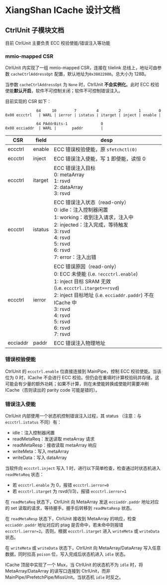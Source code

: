 # XiangShan ICache 设计文档

## CtrlUnit 子模块文档

目前 CtrlUnit 主要负责 ECC 校验使能/错误注入等功能

### mmio-mapped CSR

CtrlUnit 内实现了一组 mmio-mapped CSR，连接在 tilelink 总线上，地址可由参数 `cacheCtrlAddressOpt` 配置，默认地址为`0x38022080`。总大小为 128B。

当参数 `cacheCtrlAddressOpt` 为 `None` 时，CtrlUnit **不会实例化**。此时 ECC 校验使能**默认开启**，软件不可控制关闭；软件不可控制错误注入。

目前实现的 CSR 如下：

```plain
              64     10        7         4         2        1        0
0x00 eccctrl   | WARL | ierror | istatus | itarget | inject | enable |

              64 PAddrBits-1               0
0x08 ecciaddr  | WARL |       paddr        |
```

| CSR | field | desp |
| --- | --- | --- |
| eccctrl | enable | ECC 错误校验使能，原 `sfetchctl(0)` |
| eccctrl | inject | ECC 错误注入使能，写 1 即使能，读恒 0 |
| eccctrl | itarget | ECC 错误注入目标<br>0: metaArray<br>1: rsvd<br>2: dataArray<br>3: rsvd |
| eccctrl | istatus | ECC 错误注入状态（read-only）<br>0: idle：注入控制器闲置<br>1: working：收到注入请求，注入中<br>2: injected：注入完成，等待触发<br>3: rsvd<br>4: rsvd<br>5: rsvd<br>6: rsvd<br>7: error：注入出错 |
| eccctrl | ierror | ECC 错误原因（read-only）<br>0: ECC 未使能 (i.e. `!eccctrl.enable`)  <br>1: inject 目标 SRAM 无效 (i.e. `eccctrl.itarget==rsvd`)  <br>2: inject 目标地址 (i.e. `ecciaddr.paddr`) 不在 ICache 中<br>3: rsvd  <br>4: rsvd  <br>5: rsvd  <br>6: rsvd  <br>7: rsvd |
| ecciaddr | paddr | ECC 错误注入物理地址 |

### 错误校验使能

CtrlUnit 的 `eccctrl.enable` 位直接连接到 MainPipe，控制 ECC 校验使能。当该位为 0 时，ICache 不会进行 ECC 校验。但仍会在重填时计算校验码并存储，这可能会有少量的额外功耗；如果不计算，则在未使能转换成使能时需要冲刷 ICache（否则读出的 parity code 可能是错的）。

### 错误注入使能

CtrlUnit 内部使用一个状态机控制错误注入过程，其 status （注意：与 `eccctrl.istatus` 不同）有：

- idle：注入控制器闲置
- readMetaReq：发送读取 metaArray 请求
- readMetaResp：接收读取 metaArray 响应
- writeMeta：写入 metaArray
- writeData：写入 dataArray

当软件向 `eccctrl.inject` 写入 1 时，进行以下简单检查，检查通过时状态机进入 `readMetaReq` 状态：

- 若 `eccctrl.enable` 为 0，报错 `eccctrl.ierror=0`
- 若 `eccctrl.itarget` 为 rsvd(1/3)，报错 `eccctrl.ierror=1`

在 `readMetaReq` 状态下，CtrlUnit 向 MetaArray 发送 `ecciaddr.paddr` 地址对应的 set 读取的请求，等待握手。握手后转移到 `readMetaResp` 状态。

在 `readMetaResp` 状态下，CtrlUnit 接收到 MetaArray 的响应，检查 `ecciaddr.paddr` 地址对应的 ptag 是否命中，若未命中则报错 `eccctrl.ierror=2`。否则，根据 `eccctrl.itarget` 进入 `writeMeta` 或 `writeData` 状态。

在 `writeMeta` 或 `writeData` 状态下，CtrlUnit 向 MetaArray/DataArray 写入任意数据，同时拉高 `poison` 位，写入完成后状态机进入 `idle` 状态。

ICache 顶层中实现了一个 Mux，当 CtrlUnit 的状态机不为 `idle` 时，将 MetaArray/DataArray 的读写口连接到 CtrlUnit，而非 MainPipe/IPrefetchPipe/MissUnit。当状态机 `idle` 时反之。
